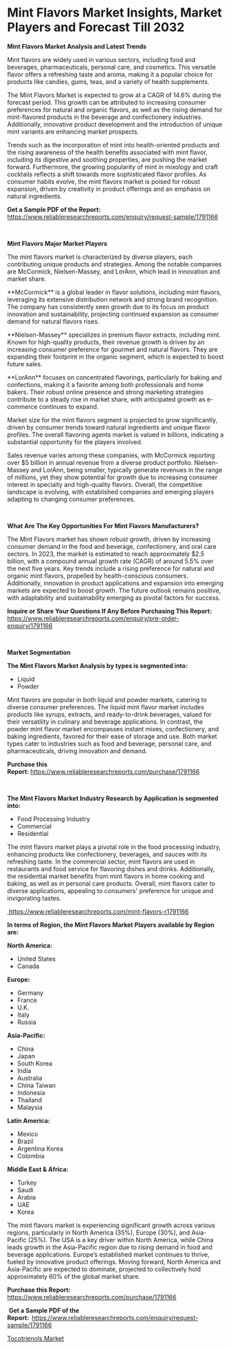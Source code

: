 <p><h1>Mint Flavors Market Insights, Market Players and Forecast Till 2032</h1></p><p><strong>Mint Flavors Market Analysis and Latest Trends</strong></p>
<p><p>Mint flavors are widely used in various sectors, including food and beverages, pharmaceuticals, personal care, and cosmetics. This versatile flavor offers a refreshing taste and aroma, making it a popular choice for products like candies, gums, teas, and a variety of health supplements. </p><p>The Mint Flavors Market is expected to grow at a CAGR of 14.6% during the forecast period. This growth can be attributed to increasing consumer preferences for natural and organic flavors, as well as the rising demand for mint-flavored products in the beverage and confectionery industries. Additionally, innovative product development and the introduction of unique mint variants are enhancing market prospects. </p><p>Trends such as the incorporation of mint into health-oriented products and the rising awareness of the health benefits associated with mint flavor, including its digestive and soothing properties, are pushing the market forward. Furthermore, the growing popularity of mint in mixology and craft cocktails reflects a shift towards more sophisticated flavor profiles. As consumer habits evolve, the mint flavors market is poised for robust expansion, driven by creativity in product offerings and an emphasis on natural ingredients.</p></p>
<p><strong>Get a Sample PDF of the Report:&nbsp;</strong> <a href="https://www.reliableresearchreports.com/enquiry/request-sample/1791166?utm_campaign=2380&utm_medium=2&utm_source=Github&utm_content=ia&utm_term=14022025&utm_id=mint-flavors">https://www.reliableresearchreports.com/enquiry/request-sample/1791166</a></p>
<p>&nbsp;</p>
<p><strong>Mint Flavors Major Market Players</strong></p>
<p><p>The mint flavors market is characterized by diverse players, each contributing unique products and strategies. Among the notable companies are McCormick, Nielsen-Massey, and LorAnn, which lead in innovation and market share.</p><p>**McCormick** is a global leader in flavor solutions, including mint flavors, leveraging its extensive distribution network and strong brand recognition. The company has consistently seen growth due to its focus on product innovation and sustainability, projecting continued expansion as consumer demand for natural flavors rises.</p><p>**Nielsen-Massey** specializes in premium flavor extracts, including mint. Known for high-quality products, their revenue growth is driven by an increasing consumer preference for gourmet and natural flavors. They are expanding their footprint in the organic segment, which is expected to boost future sales.</p><p>**LorAnn** focuses on concentrated flavorings, particularly for baking and confections, making it a favorite among both professionals and home bakers. Their robust online presence and strong marketing strategies contribute to a steady rise in market share, with anticipated growth as e-commerce continues to expand.</p><p>Market size for the mint flavors segment is projected to grow significantly, driven by consumer trends toward natural ingredients and unique flavor profiles. The overall flavoring agents market is valued in billions, indicating a substantial opportunity for the players involved.</p><p>Sales revenue varies among these companies, with McCormick reporting over $5 billion in annual revenue from a diverse product portfolio. Nielsen-Massey and LorAnn, being smaller, typically generate revenues in the range of millions, yet they show potential for growth due to increasing consumer interest in specialty and high-quality flavors. Overall, the competitive landscape is evolving, with established companies and emerging players adapting to changing consumer preferences.</p></p>
<p>&nbsp;</p>
<p><strong>What Are The Key Opportunities For Mint Flavors Manufacturers?</strong></p>
<p><p>The Mint Flavors market has shown robust growth, driven by increasing consumer demand in the food and beverage, confectionery, and oral care sectors. In 2023, the market is estimated to reach approximately $2.5 billion, with a compound annual growth rate (CAGR) of around 5.5% over the next five years. Key trends include a rising preference for natural and organic mint flavors, propelled by health-conscious consumers. Additionally, innovation in product applications and expansion into emerging markets are expected to boost growth. The future outlook remains positive, with adaptability and sustainability emerging as pivotal factors for success.</p></p>
<p><strong>Inquire or Share Your Questions If Any Before Purchasing This Report:</strong> <a href="https://www.reliableresearchreports.com/enquiry/pre-order-enquiry/1791166?utm_campaign=2380&utm_medium=2&utm_source=Github&utm_content=ia&utm_term=14022025&utm_id=mint-flavors">https://www.reliableresearchreports.com/enquiry/pre-order-enquiry/1791166</a></p>
<p>&nbsp;</p>
<p><strong>Market Segmentation</strong></p>
<p><strong>The Mint Flavors Market Analysis by types is segmented into:</strong></p>
<p><ul><li>Liquid</li><li>Powder</li></ul></p>
<p><p>Mint flavors are popular in both liquid and powder markets, catering to diverse consumer preferences. The liquid mint flavor market includes products like syrups, extracts, and ready-to-drink beverages, valued for their versatility in culinary and beverage applications. In contrast, the powder mint flavor market encompasses instant mixes, confectionery, and baking ingredients, favored for their ease of storage and use. Both market types cater to industries such as food and beverage, personal care, and pharmaceuticals, driving innovation and demand.</p></p>
<p><strong>Purchase this Report:&nbsp;</strong><a href="https://www.reliableresearchreports.com/purchase/1791166?utm_campaign=2380&utm_medium=2&utm_source=Github&utm_content=ia&utm_term=14022025&utm_id=mint-flavors">https://www.reliableresearchreports.com/purchase/1791166</a></p>
<p>&nbsp;</p>
<p><strong>The Mint Flavors Market Industry Research by Application is segmented into:</strong></p>
<p><ul><li>Food Processing Industry</li><li>Commercial</li><li>Residential</li></ul></p>
<p><p>The mint flavors market plays a pivotal role in the food processing industry, enhancing products like confectionery, beverages, and sauces with its refreshing taste. In the commercial sector, mint flavors are used in restaurants and food service for flavoring dishes and drinks. Additionally, the residential market benefits from mint flavors in home cooking and baking, as well as in personal care products. Overall, mint flavors cater to diverse applications, appealing to consumers' preference for unique and invigorating tastes.</p></p>
<p><a href="https://www.reliableresearchreports.com/mint-flavors-r1791166?utm_campaign=2380&utm_medium=2&utm_source=Github&utm_content=ia&utm_term=14022025&utm_id=mint-flavors">&nbsp;https://www.reliableresearchreports.com/mint-flavors-r1791166</a></p>
<p><strong>In terms of Region, the Mint Flavors Market Players available by Region are:</strong></p>
<p>
    <p> <strong> North America: </strong>
        <ul>
            <li>United States</li>
            <li>Canada</li>
        </ul>
        </p> 
    <p> <strong> Europe: </strong>
        <ul>
            <li>Germany</li>
            <li>France</li>
            <li>U.K.</li>
            <li>Italy</li>
            <li>Russia</li>
        </ul>
        </p> 
    <p> <strong> Asia-Pacific: </strong>
        <ul>
            <li>China</li>
            <li>Japan</li>
            <li>South Korea</li>
            <li>India</li>
            <li>Australia</li>
            <li>China Taiwan</li>
            <li>Indonesia</li>
            <li>Thailand</li>
            <li>Malaysia</li>
        </ul>
        </p> 
    <p> <strong> Latin America: </strong>
        <ul>
            <li>Mexico</li>
            <li>Brazil</li>
            <li>Argentina Korea</li>
            <li>Colombia</li>
        </ul>
        </p> 
    <p> <strong> Middle East & Africa: </strong>
        <ul>
            <li>Turkey</li>
            <li>Saudi</li>
            <li>Arabia</li>
            <li>UAE</li>
            <li>Korea</li>
        </ul>
    </p>
    </p>
<p><p>The mint flavors market is experiencing significant growth across various regions, particularly in North America (35%), Europe (30%), and Asia-Pacific (25%). The USA is a key driver within North America, while China leads growth in the Asia-Pacific region due to rising demand in food and beverage applications. Europe’s established market continues to thrive, fueled by innovative product offerings. Moving forward, North America and Asia-Pacific are expected to dominate, projected to collectively hold approximately 60% of the global market share.</p></p>
<p><strong>Purchase this Report: </strong><a href="https://www.reliableresearchreports.com/purchase/1791166?utm_campaign=2380&utm_medium=2&utm_source=Github&utm_content=ia&utm_term=14022025&utm_id=mint-flavors">https://www.reliableresearchreports.com/purchase/1791166</a></p>
<p>&nbsp;<strong>Get a Sample PDF of the Report:&nbsp;&nbsp;</strong><a href="https://www.reliableresearchreports.com/enquiry/request-sample/1791166?utm_campaign=2380&utm_medium=2&utm_source=Github&utm_content=ia&utm_term=14022025&utm_id=mint-flavors">https://www.reliableresearchreports.com/enquiry/request-sample/1791166</a></p>
<p><strong></strong></p>
<p><p><a href="https://github.com/krinerstormy331/Market-Research-Report-List-1/blob/main/tocotrienols-market.md?utm_campaign=2380&utm_medium=2&utm_source=Github&utm_content=ia&utm_term=14022025&utm_id=mint-flavors">Tocotrienols Market</a></p></p>